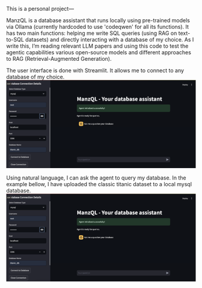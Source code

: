 This is a personal project—

ManzQL is a database assistant that runs locally using pre-trained models via Ollama (currently hardcoded to use 'codeqwen' for all its functions). It has two main functions: helping me write SQL queries (using RAG on text-to-SQL datasets) and directly interacting with a database of my choice. 
As I write this, I’m reading relevant LLM papers and using this code to test the agentic capabilities various open-source models and different approaches to RAG (Retrieval-Augmented Generation).

The user interface is done with Streamlit. It allows me to connect to any database of my choice.
![Alt Text](https://github.com/MatheusVazManzke/ManzQL-database-assistant/blob/main/images/example1.png)

Using natural language, I can ask the agent to query my database. In the example bellow, I have uploaded the classic titanic dataset to a local mysql database.
![Alt Text](https://github.com/MatheusVazManzke/ManzQL-database-assistant/blob/main/images/example1.png)
